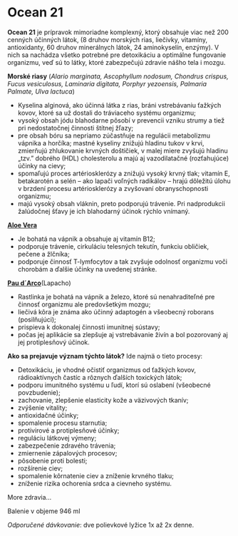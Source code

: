 Ocean 21
========

**Ocean 21** je prípravok mimoriadne komplexný, ktorý obsahuje viac než 200
cenných účinných látok, (8 druhov morských rias, liečivky, vitamíny,
antioxidanty, 60 druhov minerálnych látok, 24 aminokyselín, enzýmy). V nich sa
nachádza všetko potrebné pre detoxikáciu a optimálne fungovanie organizmu, veď
sú to látky, ktoré zabezpečujú zdravie nášho tela i mozgu.

**Morské riasy** (*Alario marginata, Ascophyllum nodosum, Chondrus crispus,
Fucus vesiculosus, Laminaria digitata, Porphyr yezoensis, Palmaria Palmate, Ulva
lactuca*)

* Kyselina alginová, ako účinná látka z rias, bráni vstrebávaniu ťažkých kovov, ktoré sa už dostali do tráviaceho systému organizmu;
* vysoký obsah jódu blahodarne pôsobí v prevencii vzniku strumy a tiež pri nedostatočnej činnosti štítnej žľazy;
* pre obsah bóru sa nepriamo zúčastňuje na regulácii metabolizmu vápnika a horčíka; mastné kyseliny znižujú hladinu tukov v krvi, zmierňujú zhlukovanie krvných doštičiek, v malej miere zvyšujú hladinu „tzv.” dobrého (HDL) cholesterolu a majú aj vazodilatačné (rozťahujúce) účinky na cievy;
* spomaľujú proces artériosklerózy a znižujú vysoký krvný tlak; vitamín E, betakarotén a selén – ako lapači voľných radikálov – hrajú dôležitú úlohu v brzdení procesu artériosklerózy a zvyšovaní obranyschopnosti organizmu;
* majú vysoký obsah vláknin, preto podporujú trávenie. Pri nadprodukcii žalúdočnej šťavy je ich blahodarný účinok rýchlo vnímaný.

**[Aloe Vera](/sip/bylinky/aloe-vera)**

* Je bohatá na vápnik a obsahuje aj vitamín B12;
* podporuje trávenie, cirkuláciu telesných tekutín, funkciu obličiek, pečene a žlčníka;
* podporuje činnosť T-lymfocytov a tak zvyšuje odolnosť organizmu voči chorobám a ďalšie účinky na uvedenej stránke.

[**Pau d´Arco**](/sip/bylinky/lapacho-matto-grosso)(Lapacho)

* Rastlinka je bohatá na vápnik a železo, ktoré sú nenahraditeľné pre činnosť organizmu ale predovšetkým mozgu;
* liečivá kôra je známa ako účinný adaptogén a všeobecný roborans (posilňujúci);
* prispieva k dokonalej činnosti imunitnej sústavy;
* počas jej aplikácie sa zlepšuje aj vstrebávanie živín a bol pozorovaný aj jej protiplesňový účinok.

**Ako sa prejavuje význam týchto látok?** Ide najmä o tieto procesy:

* Detoxikáciu, je vhodné očistiť organizmus od ťažkých kovov, rádioaktívnych častíc a rôznych ďalších toxických látok;
* podporu imunitného systému u ľudí, ktorí sú oslabení (všeobecné povzbudenie);
* zachovanie, zlepšenie elasticity kože a väzivových tkanív;
* zvýšenie vitality;
* antioxidačné účinky;
* spomalenie procesu starnutia;
* protivirové a protiplesňové účinky;
* reguláciu látkovej výmeny;
* zabezpečenie zdravého trávenia;
* zmiernenie zápalových procesov;
* pôsobenie proti bolesti;
* rozšírenie ciev;
* spomalenie kôrnatenie ciev a zníženie krvného tlaku;
* zníženie rizika ochorenia srdca a cievneho systému.

More zdravia...

Balenie v objeme 946 ml

*Odporučené dávkovanie*: dve polievkové lyžice 1x až 2x denne.
